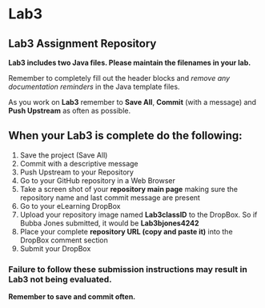 # Lab3
## Lab3 Assignment Repository

**Lab3 includes two Java files. Please maintain the filenames in your lab.**

Remember to completely fill out the header blocks and *remove any documentation reminders* in the Java template files.

As you work on **Lab3** remember to **Save All**, **Commit** (with a message) and **Push Upstream** as often as possible.

## When your Lab3 is complete do the following:

1. Save the project (Save All)
2. Commit with a descriptive message
3. Push Upstream to your Repository
4. Go to your GitHub repository in a Web Browser
5. Take a screen shot of your **repository main page** making sure the repository name and last commit message are present
6. Go to your eLearning DropBox
7. Upload your repository image named **Lab3classID** to the DropBox. So if Bubba Jones submitted, it would be **Lab3bjones4242**
8. Place your complete **repository URL (copy and paste it)** into the DropBox comment section
9. Submit your DropBox

### Failure to follow these submission instructions may result in Lab3 not being evaluated.

**Remember to save and commit often.**
